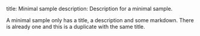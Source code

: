 title: Minimal sample
description: Description for a minimal sample.

A minimal sample only has a title, a description and some markdown.
There is already one and this is a duplicate with the same title.
